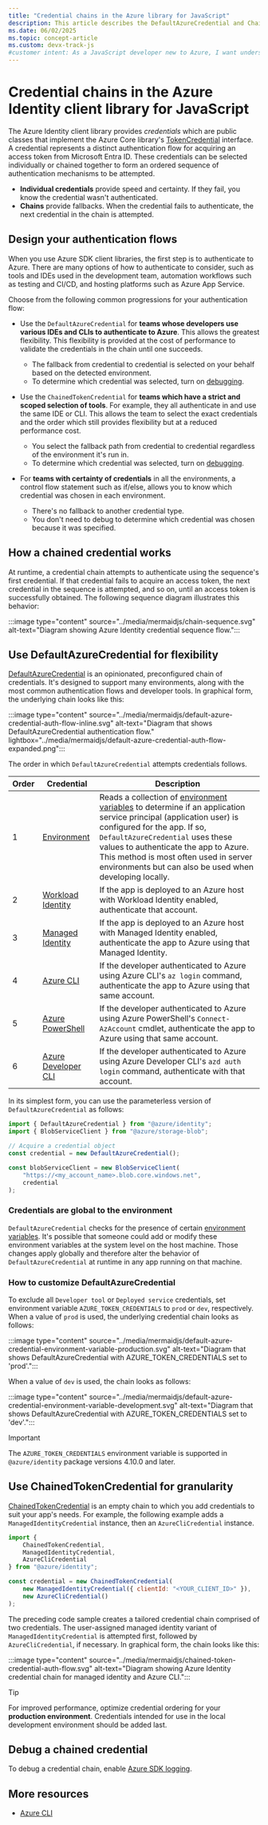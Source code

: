 ```yaml
---
title: "Credential chains in the Azure library for JavaScript"
description: This article describes the DefaultAzureCredential and ChainedTokenCredential classes in the Azure Identity client library for JavaScript.
ms.date: 06/02/2025
ms.topic: concept-article
ms.custom: devx-track-js
#customer intent: As a JavaScript developer new to Azure, I want understand credential chains so that select the appropriate chain and understand how to configure and debug it.
---
```


# Credential chains in the Azure Identity client library for JavaScript

The Azure Identity client library provides *credentials* which are public classes that implement the Azure Core library's [TokenCredential](/javascript/api/@azure/identity/tokencredential) interface. A credential represents a distinct authentication flow for acquiring an access token from Microsoft Entra ID. These credentials can be selected individually or chained together to form an ordered sequence of authentication mechanisms to be attempted.

* **Individual credentials** provide speed and certainty. If they fail, you know the credential wasn't authenticated.
* **Chains** provide fallbacks. When the credential fails to authenticate, the next credential in the chain is attempted. 

## Design your authentication flows

When you use Azure SDK client libraries, the first step is to authenticate to Azure. There are many options of how to authenticate to consider, such as tools and IDEs used in the development team, automation workflows such as testing and CI/CD, and hosting platforms such as Azure App Service.

Choose from the following common progressions for your authentication flow:

* Use the `DefaultAzureCredential` for **teams whose developers use various IDEs and CLIs to authenticate to Azure**. This allows the greatest flexibility. This flexibility is provided at the cost of performance to validate the credentials in the chain until one succeeds. 

  - The fallback from credential to credential is selected on your behalf based on the detected environment.
  - To determine which credential was selected, turn on [debugging](#debug-a-chained-credential). 

* Use the `ChainedTokenCredential` for **teams which have a strict and scoped selection of tools**. For example, they all authenticate in and use the same IDE or CLI. This allows the team to select the exact credentials and the order which still provides flexibility but at a reduced performance cost.

  - You select the fallback path from credential to credential regardless of the environment it's run in.
  - To determine which credential was selected, turn on [debugging](#debug-a-chained-credential).

* For **teams with certainty of credentials** in all the environments, a control flow statement such as if/else, allows you to know which credential was chosen in each environment.

  - There's no fallback to another credential type.
  - You don't need to debug to determine which credential was chosen because it was specified. 

## How a chained credential works

At runtime, a credential chain attempts to authenticate using the sequence's first credential. If that credential fails to acquire an access token, the next credential in the sequence is attempted, and so on, until an access token is successfully obtained. The following sequence diagram illustrates this behavior:

:::image type="content" source="../media/mermaidjs/chain-sequence.svg" alt-text="Diagram showing Azure Identity credential sequence flow.":::

## Use DefaultAzureCredential for flexibility

[DefaultAzureCredential](/javascript/api/%40azure/identity/defaultazurecredential) is an opinionated, preconfigured chain of credentials. It's designed to support many environments, along with the most common authentication flows and developer tools. In graphical form, the underlying chain looks like this:

:::image type="content" source="../media/mermaidjs/default-azure-credential-auth-flow-inline.svg" alt-text="Diagram that shows DefaultAzureCredential authentication flow." lightbox="../media/mermaidjs/default-azure-credential-auth-flow-expanded.png":::

The order in which `DefaultAzureCredential` attempts credentials follows.

| Order | Credential          | Description |
|-------|---------------------|-------------|
| 1     | [Environment][env-cred]         |Reads a collection of [environment variables][env-vars] to determine if an application service principal (application user) is configured for the app. If so, `DefaultAzureCredential` uses these values to authenticate the app to Azure. This method is most often used in server environments but can also be used when developing locally.             | 
| 2     | [Workload Identity][wi-cred]   |If the app is deployed to an Azure host with Workload Identity enabled, authenticate that account.             | 
| 3     | [Managed Identity][mi-cred]    |If the app is deployed to an Azure host with Managed Identity enabled, authenticate the app to Azure using that Managed Identity.             | 
| 4     | [Azure CLI][az-cred]           |If the developer authenticated to Azure using Azure CLI's `az login` command, authenticate the app to Azure using that same account.             | 
| 5     | [Azure PowerShell][pwsh-cred]    |If the developer authenticated to Azure using Azure PowerShell's `Connect-AzAccount` cmdlet, authenticate the app to Azure using that same account.             | 
| 6     | [Azure Developer CLI][azd-cred] |If the developer authenticated to Azure using Azure Developer CLI's `azd auth login` command, authenticate with that account.             | 

[env-cred]: /javascript/api/@azure/identity/environmentcredential
[wi-cred]: /javascript/api/@azure/identity/workloadidentitycredential
[mi-cred]: /javascript/api/@azure/identity/managedidentitycredential
[az-cred]: /javascript/api/@azure/identity/azureclicredential
[pwsh-cred]: /javascript/api/@azure/identity/azurepowershellcredential
[azd-cred]: /javascript/api/@azure/identity/azuredeveloperclicredential

In its simplest form, you can use the parameterless version of `DefaultAzureCredential` as follows:

```javascript
import { DefaultAzureCredential } from "@azure/identity";
import { BlobServiceClient } from "@azure/storage-blob";

// Acquire a credential object
const credential = new DefaultAzureCredential();

const blobServiceClient = new BlobServiceClient(
    "https://<my_account_name>.blob.core.windows.net",
    credential
);
```

### Credentials are global to the environment

`DefaultAzureCredential` checks for the presence of certain [environment variables][env-vars]. It's possible that someone could add or modify these environment variables at the system level on the host machine. Those changes apply globally and therefore alter the behavior of `DefaultAzureCredential` at runtime in any app running on that machine.

### How to customize DefaultAzureCredential

To exclude all `Developer tool` or `Deployed service` credentials, set environment variable `AZURE_TOKEN_CREDENTIALS` to `prod` or `dev`, respectively. When a value of `prod` is used, the underlying credential chain looks as follows:

:::image type="content" source="../media/mermaidjs/default-azure-credential-environment-variable-production.svg" alt-text="Diagram that shows DefaultAzureCredential with AZURE_TOKEN_CREDENTIALS set to 'prod'.":::

When a value of `dev` is used, the chain looks as follows:

:::image type="content" source="../media/mermaidjs/default-azure-credential-environment-variable-development.svg" alt-text="Diagram that shows DefaultAzureCredential with AZURE_TOKEN_CREDENTIALS set to 'dev'.":::

> [!IMPORTANT]
> The `AZURE_TOKEN_CREDENTIALS` environment variable is supported in `@azure/identity` package versions 4.10.0 and later.

## Use ChainedTokenCredential for granularity

[ChainedTokenCredential](/javascript/api/@azure/identity/chainedtokencredential) is an empty chain to which you add credentials to suit your app's needs. For example, the following example adds a `ManagedIdentityCredential` instance, then an `AzureCliCredential` instance. 

```javascript
import { 
    ChainedTokenCredential, 
    ManagedIdentityCredential, 
    AzureCliCredential 
} from "@azure/identity";

const credential = new ChainedTokenCredential(
    new ManagedIdentityCredential({ clientId: "<YOUR_CLIENT_ID>" }),
    new AzureCliCredential()
);
```

The preceding code sample creates a tailored credential chain comprised of two credentials. The user-assigned managed identity variant of `ManagedIdentityCredential` is attempted first, followed by `AzureCliCredential`, if necessary. In graphical form, the chain looks like this:

:::image type="content" source="../media/mermaidjs/chained-token-credential-auth-flow.svg" alt-text="Diagram showing Azure Identity credential chain for managed identity and Azure CLI.":::

> [!TIP]
> For improved performance, optimize credential ordering for your **production environment**. Credentials intended for use in the local development environment should be added last.

## Debug a chained credential

To debug a credential chain, enable [Azure SDK logging](../debug-client-libraries.md).

## More resources

* [Azure CLI](/cli/azure/install-azure-cli-windows)


<!-- LINKS -->
[env-vars]: https://github.com/Azure/azure-sdk-for-js/tree/main/sdk/identity/identity#environment-variables
